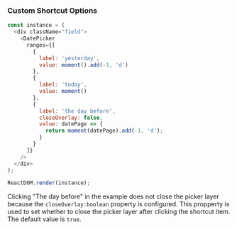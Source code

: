 ### Custom Shortcut Options

<!--start-code-->

```js
const instance = (
  <div className="field">
    <DatePicker
      ranges={[
        {
          label: 'yesterday',
          value: moment().add(-1, 'd')
        },
        {
          label: 'today',
          value: moment()
        },
        {
          label: 'the day before',
          closeOverlay: false,
          value: datePage => {
            return moment(datePage).add(-1, 'd');
          }
        }
      ]}
    />
  </div>
);

ReactDOM.render(instance);
```

<!--end-code-->

Clicking "The day before" in the example does not close the picker layer because the `closeOverlay:boolean` property is configured. This propperty is used to set whether to close the picker layer after clicking the shortcut item. The default value is `true`.

